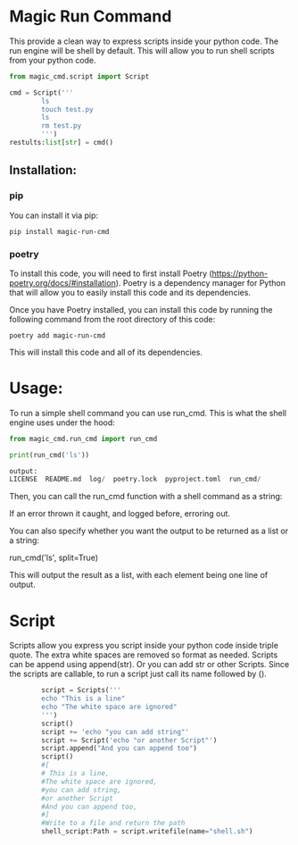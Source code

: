 # Magic Run Command

This provide a clean way to express scripts inside your python code.
The run engine will be shell by default.
This will allow you to run shell scripts from your python code.
```python
from magic_cmd.script import Script

cmd = Script('''
        ls
        touch test.py
        ls
        rm test.py
        ''')
restults:list[str] = cmd()
```

## Installation:

### pip

You can install it via pip:

```
pip install magic-run-cmd
```
### poetry

To install this code, you will need to first install Poetry (https://python-poetry.org/docs/#installation). Poetry is a dependency manager for Python that will allow you to easily install this code and its dependencies.

Once you have Poetry installed, you can install this code by running the following command from the root directory of this code:

```
poetry add magic-run-cmd
```

This will install this code and all of its dependencies.

# Usage:

To run a simple shell command you can use run_cmd.
This is what the shell engine uses under the hood:

```python
from magic_cmd.run_cmd import run_cmd

print(run_cmd('ls'))

output:
LICENSE  README.md  log/  poetry.lock  pyproject.toml  run_cmd/
```

Then, you can call the run_cmd function with a shell command as a string:


If an error thrown it caught, and logged before, erroring out.

You can also specify whether you want the output to be returned as a list or a string:

run_cmd('ls', split=True)

This will output the result as a list, with each element being one line of output.

# Script
Scripts allow you express you script inside your python code inside triple quote.
The extra white spaces are removed so format as needed.
Scripts can be append using append(str).
Or you can add str or other Scripts.
Since the scripts are callable,
to run a script just call its name followed by ().


```python
        script = Scripts('''
        echo "This is a line"
        echo "The white space are ignored"
        ''')
        script()
        script += 'echo "you can add string"'
        script += Script('echo "or another Script"')
        script.append("And you can append too")
        script()
        #[
        # This is a line,
        #The white space are ignored,
        #you can add string,
        #or another Script
        #And you can append too,
        #]
        #Write to a file and return the path
        shell_script:Path = script.writefile(name="shell.sh")
```
